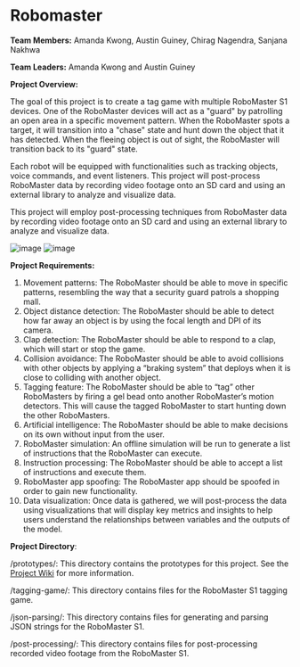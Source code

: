 # Robomaster

**Team Members:** Amanda Kwong, Austin Guiney, Chirag Nagendra, Sanjana Nakhwa

**Team Leaders:** Amanda Kwong and Austin Guiney

**Project Overview:**

The goal of this project is to create a tag game with multiple RoboMaster S1 devices. One of the RoboMaster 
devices will act as a "guard" by patrolling an open area in a specific movement pattern. When the RoboMaster 
spots a target, it will transition into a "chase" state and hunt down the object that it has detected. When the 
fleeing object is out of sight, the RoboMaster will transition back to its "guard" state.  

Each robot will be equipped with functionalities such as tracking objects, voice commands, and event listeners. 
This project will post-process RoboMaster data by recording video footage onto an SD card and using an external 
library to analyze and visualize data.

This project will employ post-processing techniques from RoboMaster data by recording video footage onto an SD
card and using an external library to analyze and visualize data. 

![image](https://technabob.com/blog/wp-content/uploads/2019/06/dji_robomaster_s1_robot_3.jpg)
![image](https://pavcreations.com/wp-content/uploads/2022/05/pav-creations-enemy-AI-diagram-finite-state-machine3.png)

**Project Requirements:**
1. Movement patterns: The RoboMaster should be able to move in specific patterns, resembling the way that a security guard patrols a shopping mall.
2. Object distance detection: The RoboMaster should be able to detect how far away an object is by using the focal length and DPI of its camera.
3. Clap detection: The RoboMaster should be able to respond to a clap, which will start or stop the game.
4. Collision avoidance: The RoboMaster should be able to avoid collisions with other objects by applying a “braking system” that deploys when it is close to colliding with another object.
5. Tagging feature: The RoboMaster should be able to “tag” other RoboMasters by firing a gel bead onto another RoboMaster’s motion detectors. This will cause the tagged RoboMaster to start hunting down the other RoboMasters.
6. Artificial intelligence: The RoboMaster should be able to make decisions on its own without input from the user.
7. RoboMaster simulation: An offline simulation will be run to generate a list of instructions that the RoboMaster can execute.
8. Instruction processing: The RoboMaster should be able to accept a list of instructions and execute them.
9. RoboMaster app spoofing: The RoboMaster app should be spoofed in order to gain new functionality.
10. Data visualization: Once data is gathered, we will post-process the data using visualizations that will display key metrics and insights to help users understand the relationships between variables and the outputs of the model.

**Project Directory**:

/prototypes/: This directory contains the prototypes for this project. See the [Project Wiki](https://github.com/amandakwong898/robomaster/wiki/Prototypes) for more information.

/tagging-game/: This directory contains files for the RoboMaster S1 tagging game.

/json-parsing/: This directory contains files for generating and parsing JSON strings for the RoboMaster S1.

/post-processing/: This directory contains files for post-processing recorded video footage from the RoboMaster S1.
